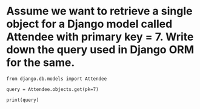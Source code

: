 # Assume we want to retrieve a single object for a Django model called Attendee with primary key = 7. Write down the query used in Django ORM for the same.

```
from django.db.models import Attendee

query = Attendee.objects.get(pk=7)

print(query)
```
